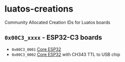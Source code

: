 # luatos-creations
Community Allocated Creation IDs for Luatos boards

## `0x00C3_xxxx` - ESP32-C3 boards
*  `0x00C3_0001` [Core ESP32](https://wiki.luatos.com/chips/esp32c3/board.html)
*  `0x00C3_0002` [Core ESP32](https://wiki.luatos.com/chips/esp32c3/board.html) with CH343 TTL to USB chip
